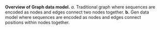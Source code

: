**Overview of Graph data model.** *a.* Traditional graph where sequences are encoded as nodes and edges connect two nodes together. **b.** Gen data model where sequences are encoded as nodes and edges connect positions within nodes together.
